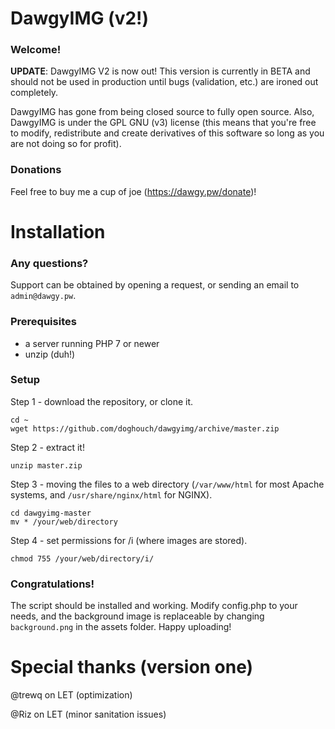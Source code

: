 # DawgyIMG (v2!)
### Welcome!
**UPDATE**: DawgyIMG V2 is now out! This version is currently in BETA and should not be used in production until bugs (validation, etc.) are ironed out completely.

DawgyIMG has gone from being closed source to fully open source. Also, DawgyIMG is under the GPL GNU (v3) license (this means that you're free to modify, redistribute and create derivatives of this software so long as you are not doing so for profit).

### Donations

Feel free to buy me a cup of joe (https://dawgy.pw/donate)!

# Installation
### Any questions?

Support can be obtained by opening a request, or sending an email to `admin@dawgy.pw`.

### Prerequisites 
- a server running PHP 7 or newer
- unzip (duh!)

### Setup
Step 1 - download the repository, or clone it. 

    cd ~ 
    wget https://github.com/doghouch/dawgyimg/archive/master.zip
    
Step 2 - extract it!

    unzip master.zip
    
Step 3 - moving the files to a web directory (`/var/www/html` for most Apache systems, and `/usr/share/nginx/html` for NGINX).

    cd dawgyimg-master
    mv * /your/web/directory
    
Step 4 - set permissions for /i (where images are stored).

    chmod 755 /your/web/directory/i/
    
### Congratulations!

The script should be installed and working. Modify config.php to your needs, and the background image is replaceable by changing `background.png` in the assets folder. Happy uploading!

# Special thanks (version one)
@trewq on LET (optimization)

@Riz on LET (minor sanitation issues)
